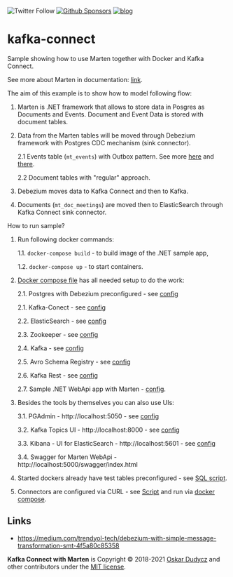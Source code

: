 ![Twitter Follow](https://img.shields.io/twitter/follow/oskar_at_net?style=social) [![Github Sponsors](https://img.shields.io/static/v1?label=Sponsor&message=%E2%9D%A4&logo=GitHub&link=https://github.com/sponsors/oskardudycz/)](https://github.com/sponsors/oskardudycz/) [![blog](https://img.shields.io/badge/blog-event--driven.io-brightgreen)](https://event-driven.io/)

# kafka-connect
Sample showing how to use Marten together with Docker and Kafka Connect.

See more about Marten in documentation: [link](jasperfx.github.io/marten/documentation/).

The aim of this example is to show how to model following flow:
   1. Marten is .NET framework that allows to store data in Posgres as Documents and Events. Document and Event Data is stored with document tables.
   2. Data from the Marten tables will be moved through Debezium framework with Postgres CDC mechanism (sink connector).
   
      2.1 Events table (`mt_events`) with Outbox pattern. See more [here](https://debezium.io/blog/2019/02/19/reliable-microservices-data-exchange-with-the-outbox-pattern/) and [there](https://debezium.io/documentation/reference/0.9/configuration/outbox-event-router.html).
      
      2.2 Document tables with "regular" approach.
      
   3. Debezium moves data to Kafka Connect and then to Kafka.
   4. Documents (`mt_doc_meetings`) are moved then to ElasticSearch through Kafka Connect sink connector.

How to run sample?
1. Run following docker commands:

   1.1. `docker-compose build` - to build image of the .NET sample app,
   
   1.2. `docker-compose up` - to start containers.
   
2. [Docker compose file](docker-compose.yml) has all needed setup to do the work:

   2.1. Postgres with Debezium preconfigured - see [config](https://github.com/oskardudycz/kafka-connect/blob/main/docker-compose.yml#L7)
   
   2.1. Kafka-Conect - see [config](https://github.com/oskardudycz/kafka-connect/blob/main/docker-compose.yml#L164)
   
   2.2. ElasticSearch - see [config](https://github.com/oskardudycz/kafka-connect/blob/main/docker-compose.yml#L42)
   
   2.3. Zookeeper - see [config](https://github.com/oskardudycz/kafka-connect/blob/main/docker-compose.yml#L75)
   
   2.4. Kafka - see [config](https://github.com/oskardudycz/kafka-connect/blob/main/docker-compose.yml#L84)
   
   2.5. Avro Schema Registry - see [config](https://github.com/oskardudycz/kafka-connect/blob/main/docker-compose.yml#L101)
   
   2.6. Kafka Rest - see [config](https://github.com/oskardudycz/kafka-connect/blob/main/docker-compose.yml#L123)
   
   2.7. Sample .NET WebApi app with Marten - [config](https://github.com/oskardudycz/kafka-connect/blob/main/docker-compose.yml#L213).
3. Besides the tools by themselves you can also use UIs:

   3.1. PGAdmin - http://localhost:5050 - see [config](https://github.com/oskardudycz/kafka-connect/blob/main/docker-compose.yml#L28)
   
   3.2. Kafka Topics UI - http://localhost:8000 - see [config](https://github.com/oskardudycz/kafka-connect/blob/main/docker-compose.yml#L143)
   
   3.3. Kibana - UI for ElasticSearch - http://localhost:5601 - see [config](https://github.com/oskardudycz/kafka-connect/blob/main/docker-compose.yml#L59)
   
   3.4. Swagger for Marten WebApi - http://localhost:5000/swagger/index.html 
   
4. Started dockers already have test tables preconfigured - see [SQL script](https://github.com/oskardudycz/kafka-connect/blob/main/postgres/init.sql).
5. Connectors are configured via CURL - see [Script](https://github.com/oskardudycz/kafka-connect/blob/main/connect/scripts/init.sh) and run via [docker compose](https://github.com/oskardudycz/kafka-connect/blob/main/docker-compose.yml#L206).

## Links
- https://medium.com/trendyol-tech/debezium-with-simple-message-transformation-smt-4f5a80c85358


**Kafka Connect with Marten** is Copyright &copy; 2018-2021 [Oskar Dudycz](http://event-driven.io) and other contributors under the [MIT license](LICENSE).
